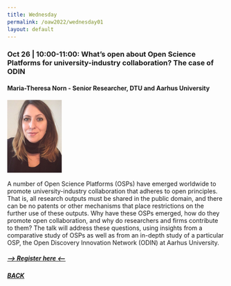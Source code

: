 ```yaml
---
title: Wednesday
permalink: /oaw2022/wednesday01
layout: default
---
```


### Oct 26 | 10:00-11:00: What’s open about Open Science Platforms for university-industry collaboration? The case of ODIN

#### Maria-Theresa Norn - Senior Researcher, DTU and Aarhus University

<img src="/images/mtn.jpg" alt="Maria-Theresa Norn" style="height: 25%; width:25%;"/>

A number of Open Science Platforms (OSPs) have emerged worldwide to promote university-industry collaboration that adheres to open principles. That is, all research outputs must be shared in the public domain, and there can be no patents or other mechanisms that place restrictions on the further use of these outputs. Why have these OSPs emerged, how do they promote open collaboration, and why do researchers and firms contribute to them? The talk will address these questions, using insights from a comparative study of OSPs as well as from an in-depth study of a particular OSP, the Open Discovery Innovation Network (ODIN) at Aarhus University.

##### [--> Register here <--](https://ku-dk.libwizard.com/f/oa_week_web5)

##### [BACK](https://openaccess.dk/oaw2022#programme-of-the-danish-open-access-week-2022)
